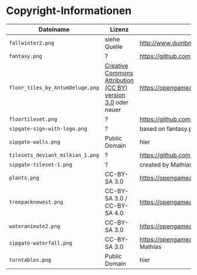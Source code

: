 # Copyright-Informationen

Dateiname | Lizenz | Quelle
--- | --- | ---
`fallwinter2.png` | siehe Quelle | http://www.dumbmanex.com/bynd_freestuff2.html
`fantasy.png` | ? | https://github.com/npeguin/fantasy-map/blob/master/fantasy.png
`floor_tiles_by_AntumDeluge.png` | [Creative Commons Attribution (CC BY) version 3.0](https://creativecommons.org/licenses/by/3.0/) oder neuer | https://opengameart.org/content/floor-tiles by AntumDeluge
`floortileset.png` | ? | https://github.com/thecodingmachine/workadventure/blob/develop/maps/Lyon/floortileset.png
`sipgate-sign-with-logo.png` | ? | based on fantasy.png, modified by Mathias
`sipgate-walls.png` | Public Domain | hier
`tilesets_deviant_milkian_1.png` | ? | https://github.com/thecodingmachine/workadventure/blob/develop/maps/Floor0/tilesets_deviant_milkian_1.png
`sipgate-tileset-1.png` | ? | created by Mathias, some tiles baed on fantasy.png
`plants.png` | CC-BY-SA 3.0 | https://opengameart.org/content/lpc-flowers-plants-fungi-wood
`treepacknewest.png` | CC-BY-SA 3.0 / CC-BY-SA 4.0 | https://opengameart.org/content/lots-of-trees-and-plants-from-oga-db32-tilesets-pack-1
`wateranimate2.png` | CC-BY-SA 3.0 | https://opengameart.org/content/lpc-animated-water-and-waterfalls created by ZaPaper
`sipgate-waterfall.png` | CC-BY-SA 3.0 | https://opengameart.org/content/lpc-animated-water-and-waterfalls created by ZaPaper, modified by Mathias
`turntables.png` | Public Domain | hier 

